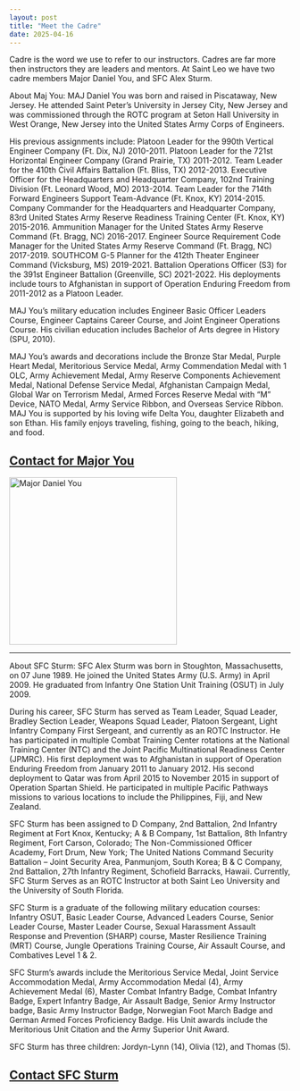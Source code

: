 ```yaml
---
layout: post
title: "Meet the Cadre"
date: 2025-04-16
---
```

Cadre is the word we use to refer to our instructors. Cadres are far more then instructors they are leaders and mentors.
At Saint Leo we have two cadre members Major Daniel You, and SFC Alex Sturm.

About Maj You:
MAJ Daniel You was born and raised in Piscataway, New Jersey. He attended Saint Peter’s University in Jersey City, New Jersey and was commissioned through the ROTC program at Seton Hall University in West Orange, New Jersey into the United States Army Corps of Engineers.

His previous assignments include: Platoon Leader for the 990th Vertical Engineer Company (Ft. Dix, NJ) 2010-2011. Platoon Leader for the 721st Horizontal Engineer Company (Grand Prairie, TX) 2011-2012. Team Leader for the 410th Civil Affairs Battalion (Ft. Bliss, TX) 2012-2013. Executive Officer for the Headquarters and Headquarter Company, 102nd Training Division (Ft. Leonard Wood, MO) 2013-2014. Team Leader for the 714th Forward Engineers Support Team-Advance (Ft. Knox, KY) 2014-2015. Company Commander for the Headquarters and Headquarter Company, 83rd United States Army Reserve Readiness Training Center (Ft. Knox, KY) 2015-2016. Ammunition Manager for the United States Army Reserve Command (Ft. Bragg, NC) 2016-2017. Engineer Source Requirement Code Manager for the United States Army Reserve Command (Ft. Bragg, NC) 2017-2019. SOUTHCOM G-5 Planner for the 412th Theater Engineer Command (Vicksburg, MS) 2019-2021. Battalion Operations Officer (S3) for the 391st Engineer Battalion (Greenville, SC) 2021-2022. His deployments include tours to Afghanistan in support of Operation Enduring Freedom from 2011-2012 as a Platoon Leader.

MAJ You’s military education includes Engineer Basic Officer Leaders Course, Engineer Captains Career Course, and Joint Engineer Operations Course. His civilian education includes Bachelor of Arts degree in History (SPU, 2010).

MAJ You’s awards and decorations include the Bronze Star Medal, Purple Heart Medal, Meritorious Service Medal, Army Commendation Medal with 1 OLC, Army Achievement Medal, Army Reserve Components Achievement Medal, National Defense Service Medal, Afghanistan Campaign Medal, Global War on Terrorism Medal, Armed Forces Reserve Medal with “M” Device, NATO Medal, Army Service Ribbon, and Overseas Service Ribbon.
MAJ You is supported by his loving wife Delta You, daughter Elizabeth and son Ethan. His family enjoys traveling, fishing, going to the beach, hiking, and food.

<a href="mailto:daniel.you@saintleo.edu.com">Contact for Major You</a>
---
<img src="https://github.com/user-attachments/assets/41e0f358-d7cf-4c21-97ed-17229a13f434" width="300" alt="Major Daniel You">

---


About SFC Sturm:
SFC Alex Sturm was born in Stoughton, Massachusetts, on 07 June 1989. He joined the United States Army (U.S. Army) in April 2009. He graduated from Infantry One Station Unit Training (OSUT) in July 2009.

During his career, SFC Sturm has served as Team Leader, Squad Leader, Bradley Section Leader, Weapons Squad Leader, Platoon Sergeant, Light Infantry Company First Sergeant, and currently as an ROTC Instructor. He has participated in multiple Combat Training Center rotations at the National Training Center (NTC) and the Joint Pacific Multinational Readiness Center (JPMRC). His first deployment was to Afghanistan in support of Operation Enduring Freedom from January 2011 to January 2012. His second deployment to Qatar was from April 2015 to November 2015 in support of Operation Spartan Shield. He participated in multiple Pacific Pathways missions to various locations to include the Philippines, Fiji, and New Zealand. 

SFC Sturm has been assigned to D Company, 2nd Battalion, 2nd Infantry Regiment at Fort Knox, Kentucky; A & B Company, 1st Battalion, 8th Infantry Regiment, Fort Carson, Colorado; The Non-Commissioned Officer Academy, Fort Drum, New York; The United Nations Command Security Battalion – Joint Security Area, Panmunjom, South Korea; B & C Company, 2nd Battalion, 27th Infantry Regiment, Schofield Barracks, Hawaii. Currently, SFC Sturm Serves as an ROTC Instructor at both Saint Leo University and the University of South Florida. 

SFC Sturm is a graduate of the following military education courses: Infantry OSUT, Basic Leader Course, Advanced Leaders Course, Senior Leader Course, Master Leader Course, Sexual Harassment Assault Response and Prevention (SHARP) course, Master Resilience Training (MRT) Course, Jungle Operations Training Course, Air Assault Course, and Combatives Level 1 & 2.  

SFC Sturm’s awards include the Meritorious Service Medal, Joint Service Accommodation Medal, Army Accommodation Medal (4), Army Achievement Medal (6), Master Combat Infantry Badge, Combat Infantry Badge, Expert Infantry Badge, Air Assault Badge, Senior Army Instructor badge, Basic Army Instructor Badge, Norwegian Foot March Badge and German Armed Forces Proficiency Badge. His Unit awards include the Meritorious Unit Citation and the Army Superior Unit Award.

SFC Sturm has three children: Jordyn-Lynn (14), Olivia (12), and Thomas (5). 

<a href="mailto:alex.sturm@saintleo.edu.com">Contact SFC Sturm</a>
---
